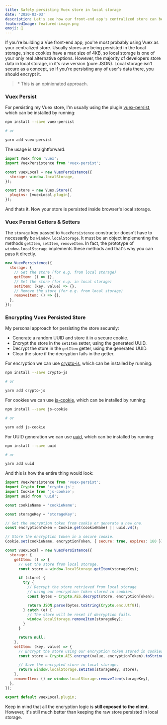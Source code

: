 ```yaml
---
title: Safely persisting Vuex store in local storage
date: '2020-03-03'
description: Let's see how our front-end app's centralized store can be safely persisted in the local storage.
featuredImage: featured-image.png
emoji: 🔐
---
```


If you're building a Vue front-end app, you're most probably using Vuex as your centralized store. Usually stores are being persisted in the local storage, since cookies have a max size of 4KB, so local storage is one of your only real alternative options. However, the majority of developers store data in local storage, in it's raw version (pure JSON). Local storage isn't secure as a concept, so if you're persisting any of user's data there, you should encrypt it.

> \*&nbsp;This is an opinionated approach.

### Vuex Persist

For persisting my Vuex store, I'm usually using the plugin [vuex-persist](https://github.com/championswimmer/vuex-persist), which can be installed by running:

```bash
npm install --save vuex-persist

# or

yarn add vuex-persist
```

The usage is straightforward:

```js
import Vuex from 'vuex';
import VuexPersistence from 'vuex-persist';

const vuexLocal = new VuexPersistence({
  storage: window.localStorage,
});

const store = new Vuex.Store({
  plugins: [vuexLocal.plugin],
});
```

And thats it. Now your store is persisted inside browser's local storage.

### Vuex Persist Getters & Setters

The `storage` key passed to `VuexPersistence` constructor doesn't have to necessarily be `window.localStorage`. It must be an object implementing the methods `getItem`, `setItem`, `removeItem`. In fact, the prototype of `window.localStorage` implements these methods and that's why you can pass it directly.

```js
new VuexPersistence({
  storage: {
    // Get the store (for e.g. from local storage)
    getItem: () => {},
    // Set the store (for e.g. in local storage)
    setItem: (key, value) => {},
    // Remove the store (for e.g. from local storage)
    removeItem: () => {},
  },
});
```

### Encrypting Vuex Persisted Store

My personal approach for persisting the store securely:

- Generate a random UUID and store it in a secure cookie.
- Encrypt the store in the `setItem` setter, using the generated UUID.
- Decrypt the store in the `getItem` getter, using the generated UUID.
- Clear the store if the decryption fails in the getter.

For encryption we can use [crypto-js](https://www.npmjs.com/package/crypto-js), which can be installed by running:

```bash
npm install --save crypto-js

# or

yarn add crypto-js
```

For cookies we can use [js-cookie](https://www.npmjs.com/package/js-cookie), which can be installed by running:

```bash
npm install --save js-cookie

# or

yarn add js-cookie
```

For UUID generation we can use [uuid](https://www.npmjs.com/package/uuid), which can be installed by running:

```bash
npm install --save uuid

# or

yarn add uuid
```

And this is how the entire thing would look:

```js
import VuexPersistence from 'vuex-persist';
import Crypto from 'crypto-js';
import Cookie from 'js-cookie';
import uuid from 'uuid';

const cookieName = 'cookieName';

const storageKey = 'storageKey';

// Get the encryption token from cookie or generate a new one.
const encryptionToken = Cookie.get(cookieName) || uuid.v4();

// Store the encryption token in a secure cookie.
Cookie.set(cookieName, encryptionToken, { secure: true, expires: 180 });

const vuexLocal = new VuexPersistence({
  storage: {
    getItem: () => {
      // Get the store from local storage.
      const store = window.localStorage.getItem(storageKey);

      if (store) {
        try {
          // Decrypt the store retrieved from local storage
          // using our encryption token stored in cookies.
          const bytes = Crypto.AES.decrypt(store, encryptionToken);

          return JSON.parse(bytes.toString(Crypto.enc.Utf8));
        } catch (e) {
          // The store will be reset if decryption fails.
          window.localStorage.removeItem(storageKey);
        }
      }

      return null;
    },
    setItem: (key, value) => {
      // Encrypt the store using our encryption token stored in cookies.
      const store = Crypto.AES.encrypt(value, encryptionToken).toString();

      // Save the encrypted store in local storage.
      return window.localStorage.setItem(storageKey, store);
    },
    removeItem: () => window.localStorage.removeItem(storageKey),
  },
});

export default vuexLocal.plugin;
```

Keep in mind that all the encryption logic is **still exposed to the client**. However, it's still much better than keeping the raw store persisted in local storage.
